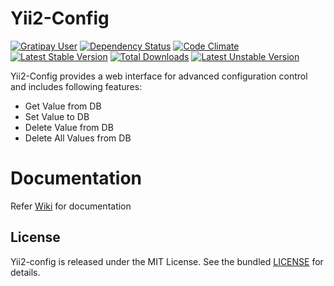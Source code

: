 Yii2-Config
===========

[![Gratipay User](https://img.shields.io/gratipay/user/abhi1693.svg?style=flat-square)](https://gratipay.com/~abhi1693)
[![Dependency Status](https://www.versioneye.com/user/projects/54e1e64c0a910b25de0001ad/badge.svg?style=flat)](https://www.versioneye.com/user/projects/54e1e64c0a910b25de0001ad)
[![Code Climate](https://codeclimate.com/github/abhi1693/yii2-config/badges/gpa.svg)](https://codeclimate.com/github/abhi1693/yii2-config)
[![Latest Stable Version](https://poser.pugx.org/abhi1693/yii2-config/v/stable.svg)](https://packagist.org/packages/abhi1693/yii2-config) [![Total Downloads](https://poser.pugx.org/abhi1693/yii2-config/downloads.svg)](https://packagist.org/packages/abhi1693/yii2-config) [![Latest Unstable Version](https://poser.pugx.org/abhi1693/yii2-config/v/unstable.svg)](https://packagist.org/packages/abhi1693/yii2-config)

Yii2-Config provides a web interface for advanced configuration control and includes following features:

- Get Value from DB
- Set Value to DB
- Delete Value from DB
- Delete All Values from DB

Documentation
=============

Refer [Wiki](https://github.com/abhi1693/yii2-config/wiki) for documentation

## License

Yii2-config is released under the MIT License. See the bundled [LICENSE](LICENSE) for details.
